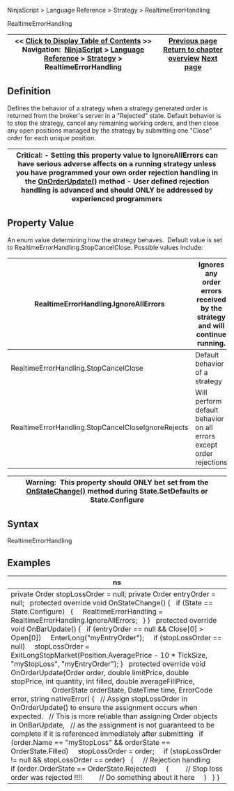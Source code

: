 ﻿
NinjaScript > Language Reference > Strategy > RealtimeErrorHandling

RealtimeErrorHandling

| << [Click to Display Table of Contents](realtimeerrorhandling.md) >> **Navigation:**     [NinjaScript](ninjascript-1.md) > [Language Reference](language_reference_wip-1.md) > [Strategy](strategy-1.md) > RealtimeErrorHandling | [Previous page](positionsaccount-1.md) [Return to chapter overview](strategy-1.md) [Next page](restartswithinminutes-1.md) |
| --- | --- |
## Definition
Defines the behavior of a strategy when a strategy generated order is returned from the broker's server in a "Rejected" state. Default behavior is to stop the strategy, cancel any remaining working orders, and then close any open positions managed by the strategy by submitting one "Close" order for each unique position.
 

| Critical: - Setting this property value to IgnoreAllErrors can have serious adverse affects on a running strategy unless you have programmed your own order rejection handling in the [OnOrderUpdate()](onorderupdate-1.md) method - User defined rejection handling is advanced and should ONLY be addressed by experienced programmers |
| --- |

## Property Value
An enum value determining how the strategy behaves.  Default value is set to RealtimeErrorHandling.StopCancelClose. Possible values include:

| RealtimeErrorHandling.IgnoreAllErrors | Ignores any order errors received by the strategy and will continue running. |
| --- | --- |
| RealtimeErrorHandling.StopCancelClose | Default behavior of a strategy |
| RealtimeErrorHandling.StopCancelCloseIgnoreRejects | Will perform default behavior on all errors except order rejections |

| Warning:  This property should ONLY bet set from the [OnStateChange()](onstatechange-1.md) method during State.SetDefaults or State.Configure |
| --- |

## Syntax
RealtimeErrorHandling
 
## 
## Examples

| ns |
| --- |
| private Order stopLossOrder = null; private Order entryOrder = null;   protected override void OnStateChange() {    if (State == State.Configure)    {      RealtimeErrorHandling = RealtimeErrorHandling.IgnoreAllErrors;    } }   protected override void OnBarUpdate() {    if (entryOrder == null && Close[0] > Open[0])      EnterLong("myEntryOrder");      if (stopLossOrder == null)      stopLossOrder = ExitLongStopMarket(Position.AveragePrice - 10 * TickSize, "myStopLoss", "myEntryOrder"); }   protected override void OnOrderUpdate(Order order, double limitPrice, double stopPrice, int quantity, int filled, double averageFillPrice,                                      OrderState orderState, DateTime time, ErrorCode error, string nativeError) {    // Assign stopLossOrder in OnOrderUpdate() to ensure the assignment occurs when expected.    // This is more reliable than assigning Order objects in OnBarUpdate,    // as the assignment is not guaranteed to be complete if it is referenced immediately after submitting    if (order.Name == "myStopLoss" && orderState == OrderState.Filled)      stopLossOrder = order;      if (stopLossOrder != null && stopLossOrder == order)    {      // Rejection handling      if (order.OrderState == OrderState.Rejected)      {          // Stop loss order was rejected !!!!          // Do something about it here      }    } } |
 
